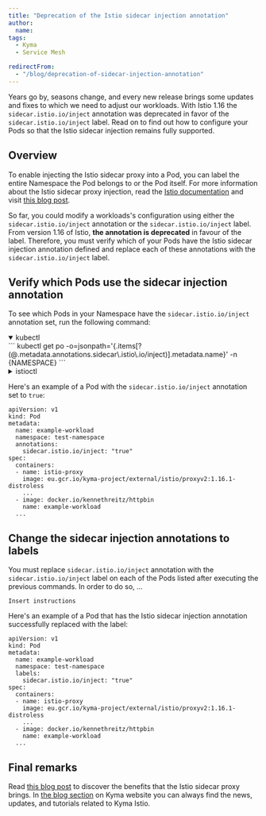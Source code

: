 ```yaml
---
title: "Deprecation of the Istio sidecar injection annotation"
author:
  name: 
tags:
  - Kyma
  - Service Mesh

redirectFrom:
  - "/blog/deprecation-of-sidecar-injection-annotation"
---
```

Years go by, seasons change, and every new release brings some updates and fixes to which we need to adjust our workloads. With Istio 1.16 the `sidecar.istio.io/inject` annotation was deprecated in favor of the `sidecar.istio.io/inject` label. Read on to find out how to configure your Pods so that the Istio sidecar injection remains fully supported.

## Overview
To enable injecting the Istio sidecar proxy into a Pod, you can label the entire Namespace the Pod belongs to or the Pod itself. For more information about the Istio sidecar proxy injection, read the [Istio documentation](https://istio.io/latest/docs/setup/additional-setup/sidecar-injection/) and visit [this blog post](https://kyma-project.io/docs/kyma/main/04-operation-guides/operations/smsh-01-istio-enable-sidecar-injection/).

So far, you could modify a workloads's configuration using either the `sidecar.istio.io/inject` annotation or the `sidecar.istio.io/inject` label. From version 1.16 of Istio, **the annotation is deprecated** in favour of the label. Therefore, you must verify which of your Pods have the Istio sidecar injection annotation defined and replace each of these annotations with the `sidecar.istio.io/inject` label.

## Verify which Pods use the sidecar injection annotation

To see which Pods in your Namespace have the `sidecar.istio.io/inject` annotation set, run the following command:

<div tabs name="kubectl-and-istioctl-commands">
  <details open>
    <summary label="kubectl">
    kubectl
    </summary>
```
kubectl get po -o=jsonpath='{.items[?(@.metadata.annotations.sidecar\.istio\.io/inject)].metadata.name}' -n {NAMESPACE}
```
  </details>
  <details>
    <summary label="istioctl">
    istioctl
    </summary>

```
istioctl analyze -n {NAMESPACE}
```
  </details>
</div>

Here's an example of a Pod with the `sidecar.istio.io/inject` annotation set to `true`:
```
apiVersion: v1
kind: Pod
metadata:
  name: example-workload
  namespace: test-namespace
  annotations:
    sidecar.istio.io/inject: "true"
spec:
  containers:
  - name: istio-proxy
    image: eu.gcr.io/kyma-project/external/istio/proxyv2:1.16.1-distroless
    ...
  - image: docker.io/kennethreitz/httpbin
    name: example-workload
  ...
```

## Change the sidecar injection annotations to labels

You must replace `sidecar.istio.io/inject` annotation with the `sidecar.istio.io/inject` label on each of the Pods listed after executing the previous commands. In order to do so, ...

```
Insert instructions
```

Here's an example of a Pod that has the Istio sidecar injection annotation successfully replaced with the label:
```
apiVersion: v1
kind: Pod
metadata:
  name: example-workload
  namespace: test-namespace
  labels:
    sidecar.istio.io/inject: "true"
spec:
  containers:
  - name: istio-proxy
    image: eu.gcr.io/kyma-project/external/istio/proxyv2:1.16.1-distroless
    ...
  - image: docker.io/kennethreitz/httpbin
    name: example-workload
  ...
```

## Final remarks
 Read [this blog post](https://kyma-project.io/docs/kyma/latest/01-overview/main-areas/service-mesh/smsh-03-istio-sidecars-in-kyma) to discover the benefits that the Istio sidecar proxy brings. In [the blog section](https://kyma-project.io/blog/) on Kyma website you can always find the news, updates, and tutorials related to Kyma Istio.